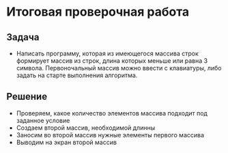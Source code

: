 # Итоговая проверочная работа
## Задача

* Написать программу, которая из имеющегося массива строк формирует массив из строк, длина которых меньше или равна 3 символа. Первоночальный массив можно ввести с клавиатуры, либо задать на старте выполнения алгоритма.

## Решение

* Проверяем, какое количество элементов массива подходит под заданное условие
* Создаем второй массив, необходимой длинны
* Заносим во второй массив нужные элементы первого массива
* Выводим на экран второй массив